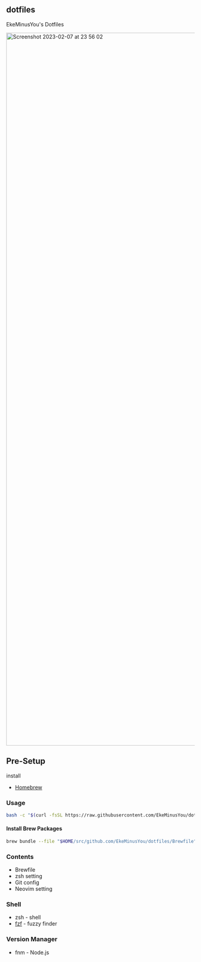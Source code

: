 ## dotfiles

EkeMinusYou's Dotfiles

<img width="1904" alt="Screenshot 2023-02-07 at 23 56 02" src="https://user-images.githubusercontent.com/41781157/217281141-c6572aef-7cef-4faa-b602-05ec87684a3f.png">

## Pre-Setup

install

- [Homebrew](https://brew.sh/)

### Usage

```bash
bash -c "$(curl -fsSL https://raw.githubusercontent.com/EkeMinusYou/dotfiles/main/install.sh)"
```

#### Install Brew Packages

```bash
brew bundle --file "$HOME/src/github.com/EkeMinusYou/dotfiles/Brewfile"
```

### Contents

- Brewfile
- zsh setting
- Git config
- Neovim setting

### Shell

- zsh - shell
- [fzf](https://github.com/junegunn/fzf) - fuzzy finder

### Version Manager

- fnm - Node.js
